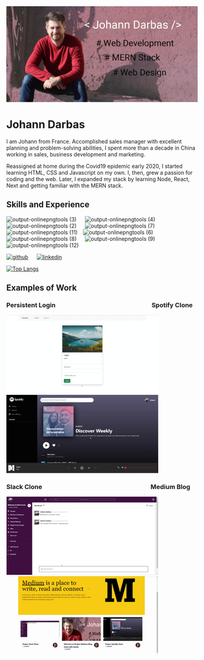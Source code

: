 <img src="https://github.com/JohannD2/JohannD2/blob/main/Johann_Banner_2_flatten.jpg?raw=true">

# Johann Darbas 

I am Johann from France. Accomplished sales manager with excellent planning and problem-solving abilities, I spent more than a decade in China working in sales, business development and marketing.

Reassigned at home during the Covid19 epidemic early 2020, I started learning HTML, CSS and Javascript on my own. I, then, grew a passion for coding and the web. Later, I expanded my stack by learning Node, React, Next and getting familiar with the MERN stack.  

## Skills and Experience

![output-onlinepngtools (3)](https://user-images.githubusercontent.com/63458611/150645873-314f8e0b-4c38-4a92-a33c-7905c285e1cf.png) &emsp; ![output-onlinepngtools (4)](https://user-images.githubusercontent.com/63458611/150645907-2ac205a0-f13a-4893-a90e-0008d5a3a98c.png) &emsp;![output-onlinepngtools (2)](https://user-images.githubusercontent.com/63458611/150645800-73a78e28-877e-4a10-aac8-781a89315ea8.png) &emsp; ![output-onlinepngtools (7)](https://user-images.githubusercontent.com/63458611/150646120-196df65f-3fd6-4d50-87f0-609c235e01ea.png) &emsp;![output-onlinepngtools (11)](https://user-images.githubusercontent.com/63458611/150755634-c7b157d1-1f75-46ef-a6a5-22b304f13c99.png)&emsp;![output-onlinepngtools (6)](https://user-images.githubusercontent.com/63458611/150646073-21c613ce-96b9-47e8-85de-afbc7fe23845.png) &emsp;![output-onlinepngtools (8)](https://user-images.githubusercontent.com/63458611/150646225-5e0da68e-95a7-4bd9-a316-f9928c3a089c.png) &emsp; ![output-onlinepngtools (9)](https://user-images.githubusercontent.com/63458611/150646283-cbce1716-c640-4d66-a6cd-aeb4824d02e6.png) &emsp; ![output-onlinepngtools (12)](https://user-images.githubusercontent.com/63458611/151561648-09dc2799-d470-42fd-985f-577a3f6763fa.png)


[<img src='https://cdn.jsdelivr.net/npm/simple-icons@3.0.1/icons/github.svg' alt='github' height='40'>](https://github.com/JohannD2)  &emsp; [<img src='https://cdn.jsdelivr.net/npm/simple-icons@3.0.1/icons/linkedin.svg' alt='linkedin' height='40'>](https://www.linkedin.com/in/linkedin.com/in/johann-darbas-2719712/)  

[![Top Langs](https://github-readme-stats.vercel.app/api/top-langs/?username=JohannD2)](https://github.com/anuraghazra/github-readme-stats) 

## Examples of Work  

### Persistent Login &emsp;&emsp;&emsp;&emsp;&emsp;&emsp;&emsp;&emsp;&emsp;&emsp;&emsp; &emsp;&emsp;&emsp;&emsp;Spotify Clone

<a href="https://github.com/JohannD2/Passport-local-and-Remember-me-Strategies-with-Mongoose-MongoDB-Database"><img src="https://github.com/JohannD2/JohannD2/blob/main/remember_me_gif.gif?raw=true" width="400"></a> &emsp;<a href="https://github.com/JohannD2/Sptotify_clone"><img src="https://github.com/JohannD2/JohannD2/blob/main/Spotify_clone.gif?raw=true" width="400"></a>

### Slack Clone  &emsp;&emsp;&emsp;&emsp;&emsp;&emsp;&emsp;&emsp;&emsp;&emsp;&emsp; &emsp;&emsp;&emsp;&emsp;&emsp;&emsp;Medium Blog

<a href="https://github.com/JohannD2/Slack-Clone-with-Firebase9-and-React-Rout"><img src="https://github.com/JohannD2/JohannD2/blob/main/slack_gif2.gif?raw=true" width="400"></a> &emsp; <a href="https://github.com/JohannD2/Medium-Blog-Nextjs-Typescript-Tailwindcss-Sanity"><img src="https://github.com/JohannD2/JohannD2/blob/main/Medium_gif3.gif?raw=true" width="400"></a>

